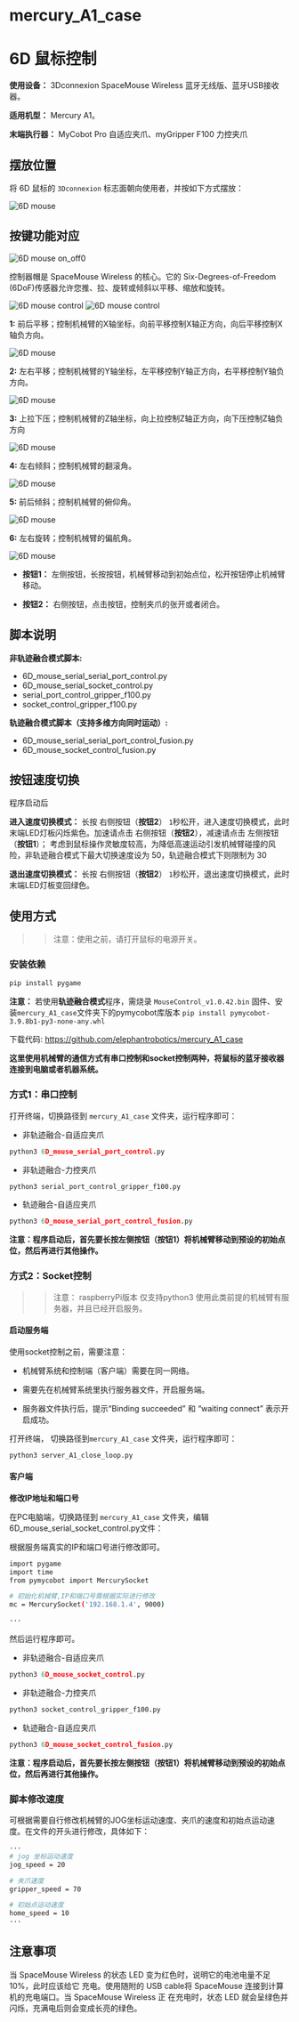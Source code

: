 # mercury_A1_case

# 6D 鼠标控制

**使用设备：** 3Dconnexion SpaceMouse Wireless 蓝牙无线版、蓝牙USB接收器。

**适用机型：** Mercury A1。

**末端执行器：** MyCobot Pro 自适应夹爪、myGripper F100 力控夹爪

## 摆放位置

将 6D 鼠标的 `3Dconnexion` 标志面朝向使用者，并按如下方式摆放：

![6D mouse](./res/6d_mouse.jpg)

## 按键功能对应

![6D mouse on_off0](./res/6d_mouse_on_off.png)

控制器帽是 SpaceMouse Wireless 的核心。它的 Six-Degrees-of-Freedom (6DoF)传感器允许您推、拉、旋转或倾斜以平移、缩放和旋转。

![6D mouse control](./res/6d_mouse_control.jpg)
![6D mouse control](./res/6d_mouse_button_control.png)

**1:** 前后平移；控制机械臂的X轴坐标，向前平移控制X轴正方向，向后平移控制X轴负方向。

![6D mouse](./res/forward_backward.gif)

**2:** 左右平移；控制机械臂的Y轴坐标，左平移控制Y轴正方向，右平移控制Y轴负方向。

![6D mouse](./res/left_right.gif)

**3:** 上拉下压；控制机械臂的Z轴坐标，向上拉控制Z轴正方向，向下压控制Z轴负方向

![6D mouse](./res/up_down.gif)

**4:** 左右倾斜；控制机械臂的翻滚角。

![6D mouse](./res/roll.gif)

**5:** 前后倾斜；控制机械臂的俯仰角。

![6D mouse](./res/pitch.gif)

**6:** 左右旋转；控制机械臂的偏航角。

![6D mouse](./res/yaw.gif)

- **按钮1：** 左侧按钮，长按按钮，机械臂移动到初始点位，松开按钮停止机械臂移动。
  
- **按钮2：** 右侧按钮，点击按钮，控制夹爪的张开或者闭合。


## 脚本说明

**非轨迹融合模式脚本:**

  - 6D_mouse_serial_serial_port_control.py
  - 6D_mouse_serial_socket_control.py
  - serial_port_control_gripper_f100.py
  - socket_control_gripper_f100.py
  
**轨迹融合模式脚本（支持多维方向同时运动）:**

  - 6D_mouse_serial_serial_port_control_fusion.py
  - 6D_mouse_socket_control_fusion.py

## 按钮速度切换

程序启动后

**进入速度切换模式：** 长按 右侧按钮（**按钮2**） `1`秒松开，进入速度切换模式，此时末端LED灯板闪烁紫色。加速请点击 右侧按钮（**按钮2**），减速请点击 左侧按钮（**按钮1**）； 考虑到鼠标操作灵敏度较高，为降低高速运动引发机械臂碰撞的风险，非轨迹融合模式下最大切换速度设为 50，轨迹融合模式下则限制为 30

**退出速度切换模式：** 长按 右侧按钮（**按钮2**） `1`秒松开，退出速度切换模式，此时末端LED灯板变回绿色。


## 使用方式

>> 注意：使用之前，请打开鼠标的电源开关。

### 安装依赖

```python
pip install pygame
```

**注意：** 若使用**轨迹融合模式**程序，需烧录 `MouseControl_v1.0.42.bin` 固件、安装`mercury_A1_case`文件夹下的pymycobot库版本 `pip install pymycobot-3.9.8b1-py3-none-any.whl`

下载代码: https://github.com/elephantrobotics/mercury_A1_case

**这里使用机械臂的通信方式有串口控制和socket控制两种，将鼠标的蓝牙接收器连接到电脑或者机器系统。**

### 方式1：串口控制

打开终端，切换路径到 `mercury_A1_case` 文件夹，运行程序即可：

- 非轨迹融合-自适应夹爪

```python
python3 6D_mouse_serial_port_control.py
```

- 非轨迹融合-力控夹爪

```python
python3 serial_port_control_gripper_f100.py
```

- 轨迹融合-自适应夹爪

```python
python3 6D_mouse_serial_port_control_fusion.py
```


**注意：程序启动后，首先要长按左侧按钮（按钮1）将机械臂移动到预设的初始点位，然后再进行其他操作。**

### 方式2：Socket控制

>> 注意： raspberryPi版本 仅支持python3 使用此类前提的机械臂有服务器，并且已经开启服务。


#### 启动服务端

使用socket控制之前，需要注意：

- 机械臂系统和控制端（客户端）需要在同一网络。

- 需要先在机械臂系统里执行服务器文件，开启服务端。

- 服务器文件执行后，提示“Binding succeeded” 和 “waiting connect” 表示开启成功。

打开终端， 切换路径到`mercury_A1_case` 文件夹，运行程序即可：

```python
python3 server_A1_close_loop.py
```

#### 客户端

**修改IP地址和端口号**

在PC电脑端，切换路径到 `mercury_A1_case` 文件夹，编辑6D_mouse_serial_socket_control.py文件：

根据服务端真实的IP和端口号进行修改即可。

```bash
import pygame
import time
from pymycobot import MercurySocket

# 初始化机械臂,IP和端口号需根据实际进行修改
mc = MercurySocket('192.168.1.4', 9000)

···
```

然后运行程序即可。

- 非轨迹融合-自适应夹爪

```python
python3 6D_mouse_socket_control.py
```

- 非轨迹融合-力控夹爪

```python
python3 socket_control_gripper_f100.py
```

 - 轨迹融合-自适应夹爪

```python
python3 6D_mouse_socket_control_fusion.py
```


**注意：程序启动后，首先要长按左侧按钮（按钮1）将机械臂移动到预设的初始点位，然后再进行其他操作。**

### 脚本修改速度

可根据需要自行修改机械臂的JOG坐标运动速度、夹爪的速度和初始点运动速度。在文件的开头进行修改，具体如下：

```bash
···
# jog 坐标运动速度
jog_speed = 20

# 夹爪速度
gripper_speed = 70

# 初始点运动速度
home_speed = 10
···
```

## 注意事项

当 SpaceMouse Wireless 的状态 LED 变为红色时，说明它的电池电量不足 10%，此时应该给它
充电。使用随附的 USB cable将 SpaceMouse 连接到计算机的充电端口。当 SpaceMouse Wireless 正
在充电时，状态 LED 就会呈绿色并闪烁，充满电后则会变成长亮的绿色。 
